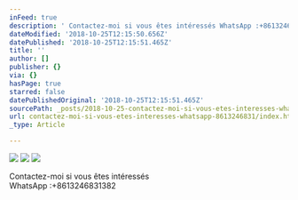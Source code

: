 ```yaml
---
inFeed: true
description: ' Contactez-moi si vous êtes intéressés WhatsApp :+8613246831382'
dateModified: '2018-10-25T12:15:50.656Z'
datePublished: '2018-10-25T12:15:51.465Z'
title: ''
author: []
publisher: {}
via: {}
hasPage: true
starred: false
datePublishedOriginal: '2018-10-25T12:15:51.465Z'
sourcePath: _posts/2018-10-25-contactez-moi-si-vous-etes-interesses-whatsapp-8613246831.md
url: contactez-moi-si-vous-etes-interesses-whatsapp-8613246831/index.html
_type: Article

---
```

![](https://the-grid-user-content.s3-us-west-2.amazonaws.com/1fe02b30-ecd4-4f0f-bc35-a9504bbbc1cd.jpg)
![](https://the-grid-user-content.s3-us-west-2.amazonaws.com/545488b0-6792-47f5-86f8-e2cb75f90e7e.jpg)
![](https://imgflo.herokuapp.com/graph/2b2431f8e7ba7b0/f8f83d6a5df1807923bc3666b8078742/croprotate.jpg?cropheight=561&cropwidth=776&degrees=0&input=https%3A%2F%2Fthe-grid-user-content.s3-us-west-2.amazonaws.com%2Fbae14dfd-286e-4ca9-bf02-c06b0d8d39fd.jpg&x=13&y=0)

Contactez-moi si vous êtes intéressés  
WhatsApp :+8613246831382